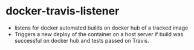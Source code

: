 # docker-travis-listener
- listens for docker automated builds on docker hub of a tracked image
- Triggers a new deploy of the container on a host server if build was successful
  on docker hub and tests passed on Travis.
